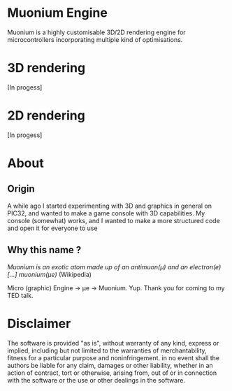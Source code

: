 # Muonium Engine
Muonium is a highly customisable 3D/2D rendering engine for microcontrollers 
incorporating multiple kind of optimisations.

# 3D rendering
[In progess]

# 2D rendering
[In progess]

# About
## Origin
A while ago I started experimenting with 3D and graphics in general on PIC32, and
 wanted to make a game console with 3D capabilities. My console (somewhat) works,
  and I wanted to make a more structured code and open it for everyone to use 

## Why this name ?
*Muonium is an exotic atom made up of an antimuon(μ) and an electron(e) [...]
 muonium(μe)* (Wikipedia)

Micro (graphic) Engine -> μe -> Muonium. Yup. Thank you for coming to my TED 
talk.

# Disclaimer
The software is provided "as is", without warranty of any kind, express or implied,
including but not limited to the warranties of merchantability, fitness for a
particular purpose and noninfringement. in no event shall the authors be liable
for any claim, damages or other liability, whether in an action of contract, tort 
or otherwise, arising from, out of or in connection with the software or the use
or other dealings in the software.
